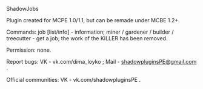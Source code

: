 ShadowJobs

Plugin created for MCPE 1.0/1.1, but can be remade under MCBE 1.2+.

Commands:
job [list/info] - information; 
miner / gardener / builder / treecutter - get a job;
the work of the KILLER has been removed.

Permission:
none. 

Report bugs:
VK - vk.com/dima_loyko ;
Mail - shadowpluginsPE@gmail.com .

Official communities:
VK - vk.com/shadowpluginsPE .
